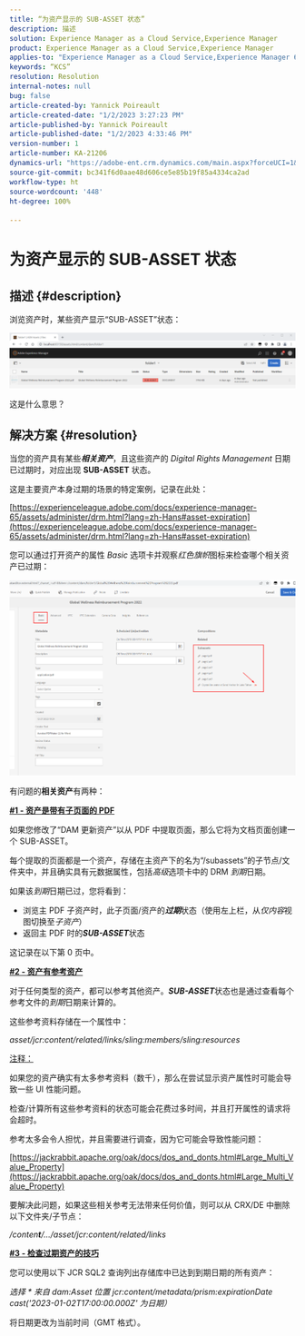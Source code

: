 ```yaml
---
title: “为资产显示的 SUB-ASSET 状态”
description: 描述
solution: Experience Manager as a Cloud Service,Experience Manager
product: Experience Manager as a Cloud Service,Experience Manager
applies-to: "Experience Manager as a Cloud Service,Experience Manager 6.5,Experience Manager"
keywords: “KCS”
resolution: Resolution
internal-notes: null
bug: false
article-created-by: Yannick Poireault
article-created-date: "1/2/2023 3:27:23 PM"
article-published-by: Yannick Poireault
article-published-date: "1/2/2023 4:33:46 PM"
version-number: 1
article-number: KA-21206
dynamics-url: "https://adobe-ent.crm.dynamics.com/main.aspx?forceUCI=1&pagetype=entityrecord&etn=knowledgearticle&id=b9a935ed-b18a-ed11-81ac-6045bd006ce9"
source-git-commit: bc341f6d0aae48d606ce5e85b19f85a4334ca2ad
workflow-type: ht
source-wordcount: '448'
ht-degree: 100%

---
```


# 为资产显示的 SUB-ASSET 状态

## 描述 {#description}


浏览资产时，某些资产显示“SUB-ASSET”状态：

![](assets/___798b0791-ba8a-ed11-81ac-6045bd006ce9___.png)

这是什么意思？


## 解决方案 {#resolution}


当您的资产具有某些&#x200B;<b>*相关资产</b>*，且这些资产的 *Digital Rights Management* 日期已过期时，对应出现 <b>SUB-ASSET</b> 状态。

这是主要资产本身过期的场景的特定案例，记录在此处：

[https://experienceleague.adobe.com/docs/experience-manager-65/assets/administer/drm.html?lang=zh-Hans#asset-expiration](https://experienceleague.adobe.com/docs/experience-manager-65/assets/administer/drm.html?lang=zh-Hans#asset-expiration)

您可以通过打开资产的属性 *Basic* 选项卡并观察&#x200B;*红色旗帜*&#x200B;图标来检查哪个相关资产已过期：

![](assets/6269940b-b98a-ed11-81ac-6045bd006ce9.png)



有问题的<b>相关资产</b>有两种：

<u><b>#1 - 资产是带有子页面的 PDF</b></u>

如果您修改了“DAM 更新资产”以从 PDF 中提取页面，那么它将为文档页面创建一个 SUB-ASSET。

每个提取的页面都是一个资产，存储在主资产下的名为“/subassets”的子节点/文件夹中，并且确实具有元数据属性，包括&#x200B;*高级*&#x200B;选项卡中的 DRM *到期*&#x200B;日期。

如果该&#x200B;*到期*&#x200B;日期已过，您将看到：

- 浏览主 PDF 子资产时，此子页面/资产的&#x200B;<b>*过期</b>*&#x200B;状态（使用左上栏，从&#x200B;*仅内容*&#x200B;视图切换至&#x200B;*子资产*）
- 返回主 PDF 时的&#x200B;<b>*SUB-ASSET</b>*&#x200B;状态


这记录在以下第 0 页中。



<u><b>#2 - 资产有参考资产</b></u>

对于任何类型的资产，都可以参考其他资产。<b>*SUB-ASSET</b>*&#x200B;状态也是通过查看每个参考文件的&#x200B;*到期*&#x200B;日期来计算的。

这些参考资料存储在一个属性中：

*asset/jcr:content/related/links/sling:members/sling:resources*

<u>注释：</u>

如果您的资产确实有太多参考资料（数千），那么在尝试显示资产属性时可能会导致一些 UI 性能问题。

检查/计算所有这些参考资料的状态可能会花费过多时间，并且打开属性的请求将会超时。

参考太多会令人担忧，并且需要进行调查，因为它可能会导致性能问题：

[https://jackrabbit.apache.org/oak/docs/dos_and_donts.html#Large_Multi_Value_Property](https://jackrabbit.apache.org/oak/docs/dos_and_donts.html#Large_Multi_Value_Property)

要解决此问题，如果这些相关参考无法带来任何价值，则可以从 CRX/DE 中删除以下文件夹/子节点：

*/conten<b>t</b>/.../asset/jcr:content/related/links*



<u><b>#3 - 检查过期资产的技巧</b></u>

您可以使用以下 JCR SQL2 查询列出存储库中已达到到期日期的所有资产：

*选择 \* 来自 dam:Asset 位置 jcr:content/metadata/prism:expirationDate  cast(&#39;2023-01-02T17:00:00.000Z&#39; 为日期）*



将日期更改为当前时间（GMT 格式）。
